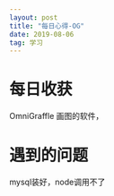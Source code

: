 ```yaml
---
layout: post
title: "每日心得-OG"
date: 2019-08-06
tag: 学习
---
```








# 每日收获



OmniGraffle 画图的软件，



# 遇到的问题

mysql装好，node调用不了